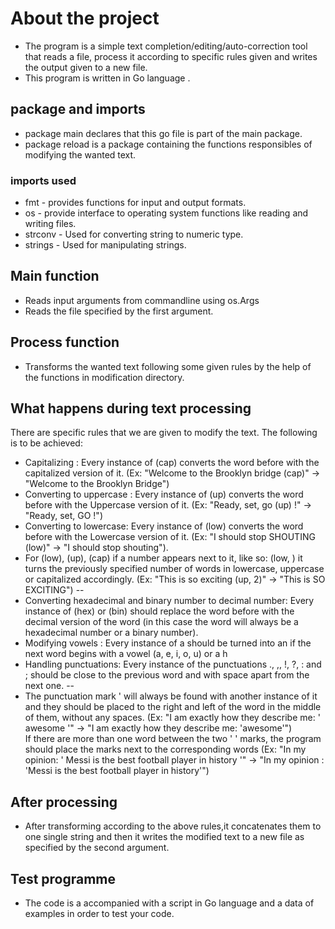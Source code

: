 # About the project #
- The program is a  simple text completion/editing/auto-correction tool that reads a file, process it according to specific rules given and writes the output given to a new file.
- This program is written in Go language .
## package and imports #
* package main declares that this go file is part of the main package.
* package reload is a package containing the functions responsibles of modifying the wanted text.
### imports used
* fmt - provides functions for input and output formats.
* os - provide interface to operating system functions like reading and writing files.
* strconv - Used for converting string to numeric type.
* strings - Used for manipulating strings.

## Main function
* Reads input arguments from commandline using os.Args
* Reads the file specified by the first argument.
## Process function 
* Transforms the wanted text following some given rules by the help of the functions in modification directory.

## What happens during text processing
There are specific rules that we are given to modify the text. The following is to be achieved:
* Capitalizing : Every instance of (cap) converts the word before with the capitalized version of it. (Ex: "Welcome to the Brooklyn bridge (cap)" -> "Welcome to the Brooklyn Bridge")
* Converting to uppercase : Every instance of (up) converts the word before with the Uppercase version of it. (Ex: "Ready, set, go (up) !" -> "Ready, set, GO !")
* Converting to lowercase: Every instance of (low) converts the word before with the Lowercase version of it. (Ex: "I should stop SHOUTING (low)" -> "I should stop shouting").
* For (low), (up), (cap) if a number appears next to it, like so: (low, <number>) it turns the previously specified number of words in lowercase, uppercase or capitalized accordingly. (Ex: "This is so exciting (up, 2)" -> "This is SO EXCITING")
 -- 
* Converting hexadecimal and binary number to decimal number: Every instance of (hex) or (bin) should replace the word before with the decimal version of the word (in this case the word will always be a hexadecimal number or a binary number).
* Modifying vowels : Every instance of a should be turned into an if the next word begins with a vowel (a, e, i, o, u) or a h
* Handling punctuations: Every instance of the punctuations ., ,, !, ?, : and ; should be close to the previous word and with space apart from the next one.
--
* The punctuation mark ' will always be found with another instance of it and they should be placed to the right and left of the word in the middle of them, without any spaces. (Ex: "I am exactly how they describe me: ' awesome '" -> "I am exactly how they describe me: 'awesome'")  
If there are more than one word between the two ' ' marks, the program should place the marks next to the corresponding words (Ex: "In my opinion: ' Messi is the best football player in history '" -> "In my opinion : 'Messi is the best football player in history'")
## After processing
* After transforming  according to the above rules,it concatenates them to one single string and then it writes the modified text to a new file as specified by the second argument.
## Test programme 
* The code is a accompanied with a script in Go language and a data of examples in order to test your code.